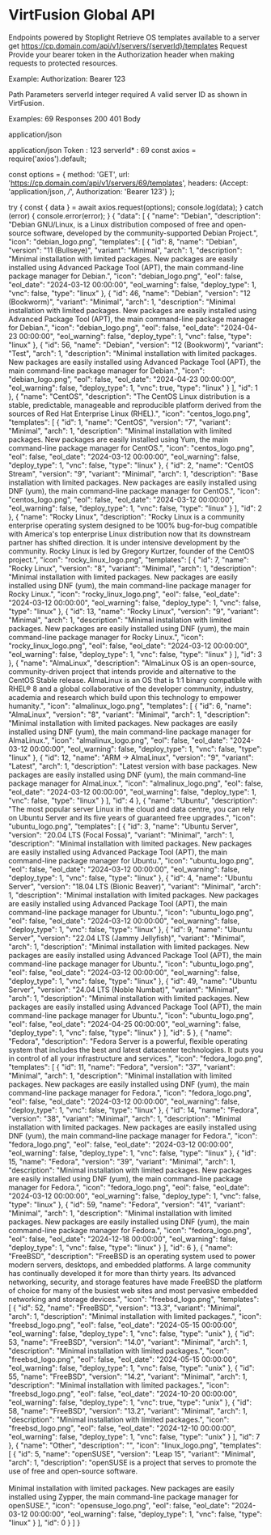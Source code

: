 # VirtFusion Global API
Endpoints
powered by Stoplight
Retrieve OS templates available to a server
get
https://cp.domain.com/api/v1/servers/{serverId}/templates
Request
Provide your bearer token in the Authorization header when making requests to protected resources.

Example: Authorization: Bearer 123

Path Parameters
serverId
integer
required
A valid server ID as shown in VirtFusion.

Examples:
69
Responses
200
401
Body

application/json

application/json
Token
:
123
serverId*
:
69
const axios = require('axios').default;

const options = {
  method: 'GET',
  url: 'https://cp.domain.com/api/v1/servers/69/templates',
  headers: {Accept: 'application/json, */*', Authorization: 'Bearer 123'}
};

try {
  const { data } = await axios.request(options);
  console.log(data);
} catch (error) {
  console.error(error);
}
{
  "data": [
    {
      "name": "Debian",
      "description": "Debian GNU/Linux, is a Linux distribution composed of free and open-source software, developed by the community-supported Debian Project.",
      "icon": "debian_logo.png",
      "templates": [
        {
          "id": 8,
          "name": "Debian",
          "version": "11 (Bullseye)",
          "variant": "Minimal",
          "arch": 1,
          "description": "Minimal installation with limited packages. New packages are easily installed using Advanced Package Tool (APT), the main command-line package manager for Debian.",
          "icon": "debian_logo.png",
          "eol": false,
          "eol_date": "2024-03-12 00:00:00",
          "eol_warning": false,
          "deploy_type": 1,
          "vnc": false,
          "type": "linux"
        },
        {
          "id": 46,
          "name": "Debian",
          "version": "12 (Bookworm)",
          "variant": "Minimal",
          "arch": 1,
          "description": "Minimal installation with limited packages. New packages are easily installed using Advanced Package Tool (APT), the main command-line package manager for Debian.",
          "icon": "debian_logo.png",
          "eol": false,
          "eol_date": "2024-04-23 00:00:00",
          "eol_warning": false,
          "deploy_type": 1,
          "vnc": false,
          "type": "linux"
        },
        {
          "id": 56,
          "name": "Debian",
          "version": "12 (Bookworm)",
          "variant": "Test",
          "arch": 1,
          "description": "Minimal installation with limited packages. New packages are easily installed using Advanced Package Tool (APT), the main command-line package manager for Debian.",
          "icon": "debian_logo.png",
          "eol": false,
          "eol_date": "2024-04-23 00:00:00",
          "eol_warning": false,
          "deploy_type": 1,
          "vnc": true,
          "type": "linux"
        }
      ],
      "id": 1
    },
    {
      "name": "CentOS",
      "description": "The CentOS Linux distribution is a stable, predictable, manageable and reproducible platform derived from the sources of Red Hat Enterprise Linux (RHEL).",
      "icon": "centos_logo.png",
      "templates": [
        {
          "id": 1,
          "name": "CentOS",
          "version": "7",
          "variant": "Minimal",
          "arch": 1,
          "description": "Minimal installation with limited packages. New packages are easily installed using Yum, the main command-line package manager for CentOS.",
          "icon": "centos_logo.png",
          "eol": false,
          "eol_date": "2024-03-12 00:00:00",
          "eol_warning": false,
          "deploy_type": 1,
          "vnc": false,
          "type": "linux"
        },
        {
          "id": 2,
          "name": "CentOS Stream",
          "version": "9",
          "variant": "Minimal",
          "arch": 1,
          "description": "Base installation with limited packages. New packages are easily installed using DNF (yum), the main command-line package manager for CentOS.",
          "icon": "centos_logo.png",
          "eol": false,
          "eol_date": "2024-03-12 00:00:00",
          "eol_warning": false,
          "deploy_type": 1,
          "vnc": false,
          "type": "linux"
        }
      ],
      "id": 2
    },
    {
      "name": "Rocky Linux",
      "description": "Rocky Linux is a community enterprise operating system designed to be 100% bug-for-bug compatible with America's top enterprise Linux distribution now that its downstream partner has shifted direction. It is under intensive development by the community. Rocky Linux is led by Gregory Kurtzer, founder of the CentOS project.",
      "icon": "rocky_linux_logo.png",
      "templates": [
        {
          "id": 7,
          "name": "Rocky Linux",
          "version": "8",
          "variant": "Minimal",
          "arch": 1,
          "description": "Minimal installation with limited packages. New packages are easily installed using DNF (yum), the main command-line package manager for Rocky Linux.",
          "icon": "rocky_linux_logo.png",
          "eol": false,
          "eol_date": "2024-03-12 00:00:00",
          "eol_warning": false,
          "deploy_type": 1,
          "vnc": false,
          "type": "linux"
        },
        {
          "id": 13,
          "name": "Rocky Linux",
          "version": "9",
          "variant": "Minimal",
          "arch": 1,
          "description": "Minimal installation with limited packages. New packages are easily installed using DNF (yum), the main command-line package manager for Rocky Linux.",
          "icon": "rocky_linux_logo.png",
          "eol": false,
          "eol_date": "2024-03-12 00:00:00",
          "eol_warning": false,
          "deploy_type": 1,
          "vnc": false,
          "type": "linux"
        }
      ],
      "id": 3
    },
    {
      "name": "AlmaLinux",
      "description": "AlmaLinux OS is an open-source, community-driven project that intends provide and alternative to the CentOS Stable release. AlmaLinux is an OS that is 1:1 binary compatible with RHEL® 8 and a global collaborative of the developer community, industry, academia and research which build upon this technology to empower humanity.",
      "icon": "almalinux_logo.png",
      "templates": [
        {
          "id": 6,
          "name": "AlmaLinux",
          "version": "8",
          "variant": "Minimal",
          "arch": 1,
          "description": "Minimal installation with limited packages. New packages are easily installed using DNF (yum), the main command-line package manager for AlmaLinux.",
          "icon": "almalinux_logo.png",
          "eol": false,
          "eol_date": "2024-03-12 00:00:00",
          "eol_warning": false,
          "deploy_type": 1,
          "vnc": false,
          "type": "linux"
        },
        {
          "id": 12,
          "name": "ARM -> AlmaLinux",
          "version": "9",
          "variant": "Latest",
          "arch": 1,
          "description": "Latest version with base packages. New packages are easily installed using DNF (yum), the main command-line package manager for AlmaLinux.",
          "icon": "almalinux_logo.png",
          "eol": false,
          "eol_date": "2024-03-12 00:00:00",
          "eol_warning": false,
          "deploy_type": 1,
          "vnc": false,
          "type": "linux"
        }
      ],
      "id": 4
    },
    {
      "name": "Ubuntu",
      "description": "The most popular server Linux in the cloud and data centre, you can rely on Ubuntu Server and its five years of guaranteed free upgrades.",
      "icon": "ubuntu_logo.png",
      "templates": [
        {
          "id": 3,
          "name": "Ubuntu Server",
          "version": "20.04 LTS (Focal Fossa)",
          "variant": "Minimal",
          "arch": 1,
          "description": "Minimal installation with limited packages. New packages are easily installed using Advanced Package Tool (APT), the main command-line package manager for Ubuntu.",
          "icon": "ubuntu_logo.png",
          "eol": false,
          "eol_date": "2024-03-12 00:00:00",
          "eol_warning": false,
          "deploy_type": 1,
          "vnc": false,
          "type": "linux"
        },
        {
          "id": 4,
          "name": "Ubuntu Server",
          "version": "18.04 LTS (Bionic Beaver)",
          "variant": "Minimal",
          "arch": 1,
          "description": "Minimal installation with limited packages. New packages are easily installed using Advanced Package Tool (APT), the main command-line package manager for Ubuntu.",
          "icon": "ubuntu_logo.png",
          "eol": false,
          "eol_date": "2024-03-12 00:00:00",
          "eol_warning": false,
          "deploy_type": 1,
          "vnc": false,
          "type": "linux"
        },
        {
          "id": 9,
          "name": "Ubuntu Server",
          "version": "22.04 LTS (Jammy Jellyfish)",
          "variant": "Minimal",
          "arch": 1,
          "description": "Minimal installation with limited packages. New packages are easily installed using Advanced Package Tool (APT), the main command-line package manager for Ubuntu.",
          "icon": "ubuntu_logo.png",
          "eol": false,
          "eol_date": "2024-03-12 00:00:00",
          "eol_warning": false,
          "deploy_type": 1,
          "vnc": false,
          "type": "linux"
        },
        {
          "id": 49,
          "name": "Ubuntu Server",
          "version": "24.04 LTS (Noble Numbat)",
          "variant": "Minimal",
          "arch": 1,
          "description": "Minimal installation with limited packages. New packages are easily installed using Advanced Package Tool (APT), the main command-line package manager for Ubuntu.",
          "icon": "ubuntu_logo.png",
          "eol": false,
          "eol_date": "2024-04-25 00:00:00",
          "eol_warning": false,
          "deploy_type": 1,
          "vnc": false,
          "type": "linux"
        }
      ],
      "id": 5
    },
    {
      "name": "Fedora",
      "description": "Fedora Server is a powerful, flexible operating system that includes the best and latest datacenter technologies. It puts you in control of all your infrastructure and services.",
      "icon": "fedora_logo.png",
      "templates": [
        {
          "id": 11,
          "name": "Fedora",
          "version": "37",
          "variant": "Minimal",
          "arch": 1,
          "description": "Minimal installation with limited packages. New packages are easily installed using DNF (yum), the main command-line package manager for Fedora.",
          "icon": "fedora_logo.png",
          "eol": false,
          "eol_date": "2024-03-12 00:00:00",
          "eol_warning": false,
          "deploy_type": 1,
          "vnc": false,
          "type": "linux"
        },
        {
          "id": 14,
          "name": "Fedora",
          "version": "38",
          "variant": "Minimal",
          "arch": 1,
          "description": "Minimal installation with limited packages. New packages are easily installed using DNF (yum), the main command-line package manager for Fedora.",
          "icon": "fedora_logo.png",
          "eol": false,
          "eol_date": "2024-03-12 00:00:00",
          "eol_warning": false,
          "deploy_type": 1,
          "vnc": false,
          "type": "linux"
        },
        {
          "id": 15,
          "name": "Fedora",
          "version": "39",
          "variant": "Minimal",
          "arch": 1,
          "description": "Minimal installation with limited packages. New packages are easily installed using DNF (yum), the main command-line package manager for Fedora.",
          "icon": "fedora_logo.png",
          "eol": false,
          "eol_date": "2024-03-12 00:00:00",
          "eol_warning": false,
          "deploy_type": 1,
          "vnc": false,
          "type": "linux"
        },
        {
          "id": 59,
          "name": "Fedora",
          "version": "41",
          "variant": "Minimal",
          "arch": 1,
          "description": "Minimal installation with limited packages. New packages are easily installed using DNF (yum), the main command-line package manager for Fedora.",
          "icon": "fedora_logo.png",
          "eol": false,
          "eol_date": "2024-12-18 00:00:00",
          "eol_warning": false,
          "deploy_type": 1,
          "vnc": false,
          "type": "linux"
        }
      ],
      "id": 6
    },
    {
      "name": "FreeBSD",
      "description": "FreeBSD is an operating system used to power modern servers, desktops, and embedded platforms. A large community has continually developed it for more than thirty years. Its advanced networking, security, and storage features have made FreeBSD the platform of choice for many of the busiest web sites and most pervasive embedded networking and storage devices.",
      "icon": "freebsd_logo.png",
      "templates": [
        {
          "id": 52,
          "name": "FreeBSD",
          "version": "13.3",
          "variant": "Minimal",
          "arch": 1,
          "description": "Minimal installation with limited packages.",
          "icon": "freebsd_logo.png",
          "eol": false,
          "eol_date": "2024-05-15 00:00:00",
          "eol_warning": false,
          "deploy_type": 1,
          "vnc": false,
          "type": "unix"
        },
        {
          "id": 53,
          "name": "FreeBSD",
          "version": "14.0",
          "variant": "Minimal",
          "arch": 1,
          "description": "Minimal installation with limited packages.",
          "icon": "freebsd_logo.png",
          "eol": false,
          "eol_date": "2024-05-15 00:00:00",
          "eol_warning": false,
          "deploy_type": 1,
          "vnc": false,
          "type": "unix"
        },
        {
          "id": 55,
          "name": "FreeBSD",
          "version": "14.2",
          "variant": "Minimal",
          "arch": 1,
          "description": "Minimal installation with limited packages.",
          "icon": "freebsd_logo.png",
          "eol": false,
          "eol_date": "2024-10-20 00:00:00",
          "eol_warning": false,
          "deploy_type": 1,
          "vnc": true,
          "type": "unix"
        },
        {
          "id": 58,
          "name": "FreeBSD",
          "version": "13.2",
          "variant": "Minimal",
          "arch": 1,
          "description": "Minimal installation with limited packages.",
          "icon": "freebsd_logo.png",
          "eol": false,
          "eol_date": "2024-12-10 00:00:00",
          "eol_warning": false,
          "deploy_type": 1,
          "vnc": false,
          "type": "unix"
        }
      ],
      "id": 7
    },
    {
      "name": "Other",
      "description": "",
      "icon": "linux_logo.png",
      "templates": [
        {
          "id": 5,
          "name": "openSUSE",
          "version": "Leap 15",
          "variant": "Minimal",
          "arch": 1,
          "description": "openSUSE is a project that serves to promote the use of free and open-source software.<br><br>Minimal installation with limited packages. New packages are easily installed using Zypper, the main command-line package manager for openSUSE.",
          "icon": "opensuse_logo.png",
          "eol": false,
          "eol_date": "2024-03-12 00:00:00",
          "eol_warning": false,
          "deploy_type": 1,
          "vnc": false,
          "type": "linux"
        }
      ],
      "id": 0
    }
  ]
}